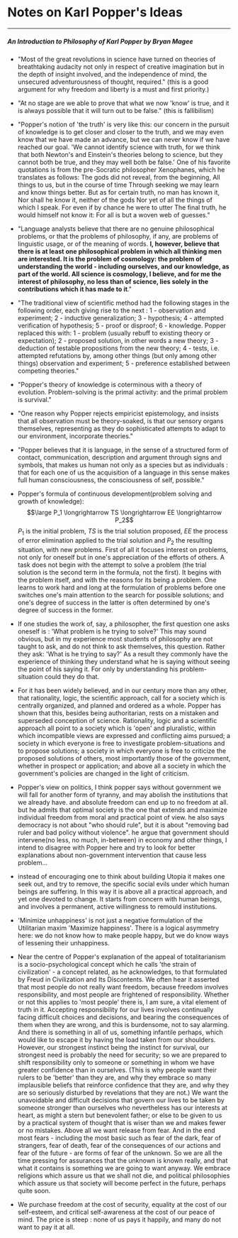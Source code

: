 # Notes on Karl Popper's Ideas

---

##### An Introduction to Philosophy of Karl Popper by Bryan Magee

- "Most of the great revolutions in science have turned on theories of breathtaking audacity not only in respect of creative imagination but in the depth of insight involved, and the independence of mind, the unsecured adventurousness of thought, required." (this is a good argument for why freedom and liberty is a must and first priority.)

- "At no stage are we able to prove that what we now 'know' is true, and it is always possible that it will turn out to be false." (this is fallibilism)

- "Popper's notion of 'the truth' is very like this: our concern in the pursuit of knowledge is to get closer and closer to the truth, and we may even know that we have made an advance, but we can never know if we have reached our goal. 'We cannot identify science with truth, for we think that both Newton's and Einstein's theories belong to science, but they cannot both be true, and they may well both be false.' 
  One of his favorite quotations is from the pre-Socratic philosopher Xenophanes, which he translates as follows:
  The gods did not reveal, from the beginning,
  All things to us, but in the course of time
  Through seeking we may learn and know things better.
  But as for certain truth, no man has known it,
  Nor shall he know it, neither of the gods
  Nor yet of all the things of which I speak.
  For even if by chance he were to utter
  The final truth, he would himself not know it:
  For all is but a woven web of guesses."

- "Language analysts believe that there are no genuine philosophical problems, or that the problems of philosophy, if any, are problems of linguistic usage, or of the meaning of words. **I, however, believe that there is at least one philosophical problem in which all thinking men are interested. It is the problem of cosmology: the problem of understanding the world - including ourselves, and our knowledge, as part of the world. All science is cosmology, I believe, and for me the interest of philosophy, no less than of science, lies solely in the contributions which it has made to it**."

- "The traditional view of scientific method had the following stages in the following order, each giving rise to the next :
  1 - observation and experiment; 2 - inductive generalization; 3 - hypothesis; 4 - attempted verification of hypothesis; 5 - proof or disproof; 6 - knowledge. 
  Popper replaced this with: 
  1 - problem (usually rebuff to existing theory or expectation); 2 - proposed solution, in other words a new theory; 3 - deduction of testable propositions from the new theory; 4 - tests, i.e. attempted refutations by, among other things (but only among other things) observation and experiment; 5 - preference established between competing theories."

- "Popper's theory of knowledge is coterminous with a theory of evolution. Problem-solving is the primal activity: and the primal problem is survival."

- "One reason why Popper rejects empiricist epistemology, and insists that all observation must be theory-soaked, is that our sensory organs themselves, representing as they do sophisticated attempts to adapt to our environment, incorporate theories."

- "Popper believes that it is language, in the sense of a structured form of contact, communication, description and argument through signs and symbols, that makes us human not only as a species but as individuals : that for each one of us the acquisition of a language in this sense makes full human consciousness, the consciousness of self, possible."

- Popper's formula of continuous development(problem solving and growth of knowledge):
  $$\large P_1 \longrightarrow TS \longrightarrow EE \longrightarrow P_2$$
  $P_1$ is the initial problem, $TS$ is the trial solution proposed, $EE$ the process of error elimination applied to the trial solution and $P_2$ the resulting situation, with new problems.
  First of all it focuses interest on problems, not only for oneself but in one's appreciation of the efforts of others. A task does not begin with the attempt to solve a problem (the trial solution is the second term in the formula, not the first). It begins with the problem itself, and with the reasons for its being a problem. One learns to work hard and long at the formulation of problems before one switches one's main attention to the search for possible solutions; and one's degree of success in the latter is often determined by one's degree of success in the former.

- If one studies the work of, say, a philosopher, the first question one asks oneself is : 'What problem is he trying to solve?' This may sound obvious, but in my experience most students of philosophy are not taught to ask, and do not think to ask themselves, this question. Rather they ask: 'What is he trying to say?' As a result they commonly have the experience of thinking they understand what he is saying without seeing the point of his saying it. For only by understanding his problem-situation could they do that.

- For it has been widely believed, and in our century more than any other, that rationality, logic, the scientific approach, call for a society which is centrally organized, and planned and ordered as a whole. Popper has shown that this, besides being authoritarian, rests on a mistaken and superseded conception of science. Rationality, logic and a scientific approach all point to a society which is 'open' and pluralistic, within which incompatible views are expressed and conflicting aims pursued; a society in which everyone is free to investigate problem-situations and to propose solutions; a society in which everyone is free to criticize the proposed solutions of others, most importantly those of the government, whether in prospect or application; and above all a society in which the government's policies are changed in the light of criticism.

- Popper's view on politics, I think popper says without government we will fall for another form of tyranny, and may abolish the institutions that we already have. and absolute freedom can end up to no freedom at all. but he admits that optimal society is the one that extends and maximize individual freedom from moral and practical point of view. he also says democracy is not about "who should rule",  but it is about "removing bad ruler and bad policy without violence". 
  he argue that government should intervene(no less, no much, in-between) in economy and other things,  I intend to disagree with Popper here and try to look for better explanations  about non-government intervention that cause less problem...

- instead of encouraging one to think about building Utopia it makes one seek out, and try to remove, the specific social evils under which human beings are suffering. In this way it is above all a practical approach, and yet one devoted to change. It starts from concern with human beings, and involves a permanent, active willingness to remould institutions.

- 'Minimize unhappiness' is not just a negative formulation of the Utilitarian maxim 'Maximize happiness'. There is a logical asymmetry here: we do not know how to make people happy, but we do know ways of lessening their unhappiness.

- Near the centre of Popper's explanation of the appeal of totalitarianism is a socio-psychological concept which he calls 'the strain of civilization' - a concept related, as he acknowledges, to that formulated by Freud in Civilization and Its Discontents. We often hear it asserted that most people do not really want freedom, because freedom involves responsibility, and most people are frightened of responsibility. Whether or not this applies to 'most people' there is, I am sure, a vital element of truth in it. Accepting responsibility for our lives involves continually facing difficult choices and decisions, and bearing the consequences of them when they are wrong, and this is burdensome, not to say alarming. And there is something in all of us, something infantile perhaps, which would like to escape it by having the load taken from our shoulders. However, our strongest instinct being the instinct for survival, our strongest need is probably the need for security; so we are prepared to shift responsibility only to someone or something in whom we have greater confidence than in ourselves. (This is why people want their rulers to be 'better' than they are, and why they embrace so many implausible beliefs that reinforce confidence that they are, and why they are so seriously disturbed by revelations that they are not.) We want the unavoidable and difficult decisions that govern our lives to be taken by someone stronger than ourselves who nevertheless has our interests at heart, as might a stern but benevolent father; or else to be given to us by a practical system of thought that is wiser than we and makes fewer or no mistakes. Above all we want release from fear. And in the end most fears - including the most basic such as fear of the dark, fear of strangers, fear of death, fear of the consequences of our actions and fear of the future - are forms of fear of the unknown. So we are all the time pressing for assurances that the unknown is known really, and that what it contains is something we are going to want anyway. We embrace religions which assure us that we shall not die, and political philosophies which assure us that society will become perfect in the future, perhaps quite soon.

- We purchase freedom at the cost of security, equality at the cost of our self-esteem, and critical self-awareness at the cost of our peace of mind. The price is steep : none of us pays it happily, and many do not want to pay it at all.